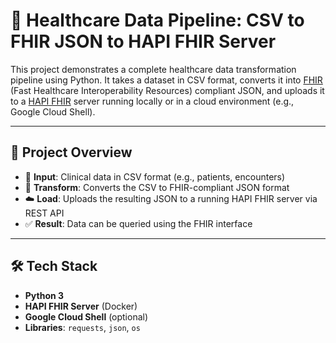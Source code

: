 # 🏥 Healthcare Data Pipeline: CSV to FHIR JSON to HAPI FHIR Server

This project demonstrates a complete healthcare data transformation pipeline using Python. It takes a dataset in CSV format, converts it into [FHIR](https://www.hl7.org/fhir/) (Fast Healthcare Interoperability Resources) compliant JSON, and uploads it to a [HAPI FHIR](https://hapifhir.io/) server running locally or in a cloud environment (e.g., Google Cloud Shell).

---

## 🚀 Project Overview

- 📄 **Input**: Clinical data in CSV format (e.g., patients, encounters)
- 🔄 **Transform**: Converts the CSV to FHIR-compliant JSON format
- ☁️ **Load**: Uploads the resulting JSON to a running HAPI FHIR server via REST API
- ✅ **Result**: Data can be queried using the FHIR interface

---

## 🛠️ Tech Stack

- **Python 3**
- **HAPI FHIR Server** (Docker)
- **Google Cloud Shell** (optional)
- **Libraries**: `requests`, `json`, `os`


